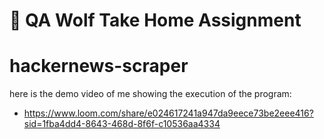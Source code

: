# 🐺 QA Wolf Take Home Assignment

# hackernews-scraper
here is the demo video of me showing the execution of the program: 
- https://www.loom.com/share/e024617241a947da9eece73be2eee416?sid=1fba4dd4-8643-468d-8f6f-c10536aa4334
